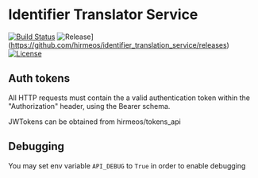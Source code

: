 # Identifier Translator Service
[![Build Status](https://travis-ci.org/hirmeos/identifier_translation_service.svg?branch=master)](https://travis-ci.org/hirmeos/identifier_translation_service) ![Release](https://img.shields.io/github/release/hirmeos/identifier_translation_service.svg?colorB=58839b)](https://github.com/hirmeos/identifier_translation_service/releases) [![License](https://img.shields.io/github/license/hirmeos/identifier_translation_service.svg?colorB=ff0000)](https://github.com/hirmeos/identifier_translation_service/blob/master/LICENSE)


## Auth tokens
All HTTP requests must contain the a valid authentication token within the "Authorization" header, using the Bearer schema.

JWTokens can be obtained from hirmeos/tokens\_api

## Debugging
You may set env variable `API_DEBUG` to `True` in order to enable debugging
